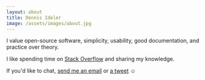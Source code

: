 ```yaml
---
layout: about
title: Dennis Ideler
image: /assets/images/about.jpg
---
```


I value open-source software, simplicity, usability, good documentation, and practice over theory.

I like spending time on [Stack Overflow](http://stackoverflow.com/users/72321/dennis) and sharing my knowledge.

If you'd like to chat, [send me an email](&#109;a&#x69;&#108;&#116;&#111;&#58;&#105;de&#108;er.de&#x6e;&#x6e;i&#115;&#64;&#x67;ma&#x69;&#108;&#46;c&#111;m)
or [a tweet](https://www.twitter.com/dideler) ☺

